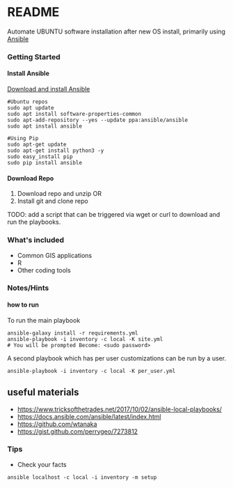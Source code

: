# README #
Automate UBUNTU software installation after new OS install, primarily using [Ansible](https://www.ansible.com/)

### Getting Started ###

#### Install Ansible ####

[Download and install Ansible](https://docs.ansible.com/ansible/latest/installation_guide/intro_installation.html?extIdCarryOver=true&sc_cid=701f2000001OH7YAAW#latest-releases-via-apt-ubuntu)

```
#Ubuntu repos
sudo apt update
sudo apt install software-properties-common
sudo apt-add-repository --yes --update ppa:ansible/ansible
sudo apt install ansible
```

```
#Using Pip
sudo apt-get update
sudo apt-get install python3 -y
sudo easy_install pip
sudo pip install ansible
```

#### Download Repo ####

1. Download repo and unzip
OR
1. Install git and clone repo

TODO: add a script that can be triggered via wget or curl to download and run the playbooks.

### What's included ###

* Common GIS applications
* R
* Other coding tools

### Notes/Hints ###

#### how to run ####
To run the main playbook
```
ansible-galaxy install -r requirements.yml
ansible-playbook -i inventory -c local -K site.yml
# You will be prompted Become: <sudo password>
```

A second playbook which has per user customizations can be run by a user.
```
ansible-playbook -i inventory -c local -K per_user.yml
```
## useful materials ##
* https://www.tricksofthetrades.net/2017/10/02/ansible-local-playbooks/
* https://docs.ansible.com/ansible/latest/index.html
* https://github.com/wtanaka
* https://gist.github.com/perrygeo/7273812

### Tips ###

* Check your facts
```
ansible localhost -c local -i inventory -m setup
```
